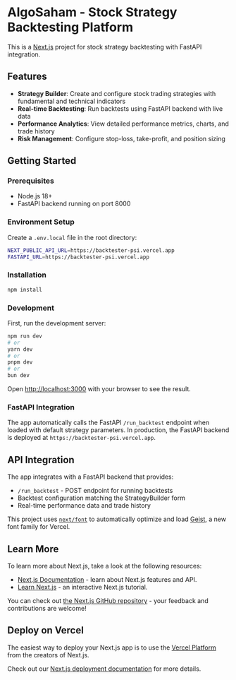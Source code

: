 # AlgoSaham - Stock Strategy Backtesting Platform

This is a [Next.js](https://nextjs.org) project for stock strategy backtesting with FastAPI integration.

## Features

- **Strategy Builder**: Create and configure stock trading strategies with fundamental and technical indicators
- **Real-time Backtesting**: Run backtests using FastAPI backend with live data
- **Performance Analytics**: View detailed performance metrics, charts, and trade history
- **Risk Management**: Configure stop-loss, take-profit, and position sizing

## Getting Started

### Prerequisites

- Node.js 18+ 
- FastAPI backend running on port 8000

### Environment Setup

Create a `.env.local` file in the root directory:

```bash
NEXT_PUBLIC_API_URL=https://backtester-psi.vercel.app
FASTAPI_URL=https://backtester-psi.vercel.app
```

### Installation

```bash
npm install
```

### Development

First, run the development server:

```bash
npm run dev
# or
yarn dev
# or
pnpm dev
# or
bun dev
```

Open [http://localhost:3000](http://localhost:3000) with your browser to see the result.

### FastAPI Integration

The app automatically calls the FastAPI `/run_backtest` endpoint when loaded with default strategy parameters. In production, the FastAPI backend is deployed at `https://backtester-psi.vercel.app`.

## API Integration

The app integrates with a FastAPI backend that provides:

- `/run_backtest` - POST endpoint for running backtests
- Backtest configuration matching the StrategyBuilder form
- Real-time performance data and trade history

This project uses [`next/font`](https://nextjs.org/docs/app/building-your-application/optimizing/fonts) to automatically optimize and load [Geist](https://vercel.com/font), a new font family for Vercel.

## Learn More

To learn more about Next.js, take a look at the following resources:

- [Next.js Documentation](https://nextjs.org/docs) - learn about Next.js features and API.
- [Learn Next.js](https://nextjs.org/learn) - an interactive Next.js tutorial.

You can check out [the Next.js GitHub repository](https://github.com/vercel/next.js) - your feedback and contributions are welcome!

## Deploy on Vercel

The easiest way to deploy your Next.js app is to use the [Vercel Platform](https://vercel.com/new?utm_medium=default-template&filter=next.js&utm_source=create-next-app&utm_campaign=create-next-app-readme) from the creators of Next.js.

Check out our [Next.js deployment documentation](https://nextjs.org/docs/app/building-your-application/deploying) for more details.
